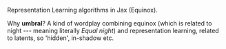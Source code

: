 Representation Learning algorithms in Jax (Equinox).

Why **umbral**? A kind of wordplay combining equinox (which is related to night --- meaning literally *Equal night*) and representation learning, related to latents, so 'hidden', in-shadow etc.
